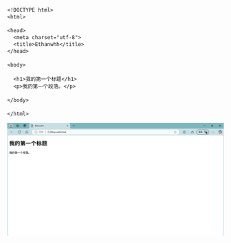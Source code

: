 ```

<!DOCTYPE html>
<html>

<head>
  <meta charset="utf-8">
  <title>Ethanwhh</title>
</head>

<body>

  <h1>我的第一个标题</h1>
  <p>我的第一个段落。</p>

</body>

</html>

```

![display](../../imgs/html/01_01.jpg)

